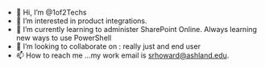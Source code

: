 - 👋 Hi, I’m @1of2Techs
- 👀 I’m interested in product integrations.
- 🌱 I’m currently learning to administer SharePoint Online. Always learning new ways to use PowerShell
- 💞️ I’m looking to collaborate on : really just and end user
- 📫 How to reach me ...my work email is srhoward@ashland.edu.  

<!---
1of2Techs/1of2Techs is a ✨ special ✨ repository because its `README.md` (this file) appears on your GitHub profile.
You can click the Preview link to take a look at your changes.
--->
